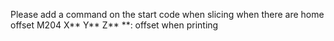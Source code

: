 Please add a command on the start code when slicing when there are home offset
M204 X** Y** Z**
**: offset when printing